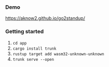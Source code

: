 ### Demo
https://aknow2.github.io/go2standup/


### Getting started
1.  `cd app`
2. `cargo install trunk`
3. `rustup target add wasm32-unknown-unknown`
4. `trunk serve --open`
